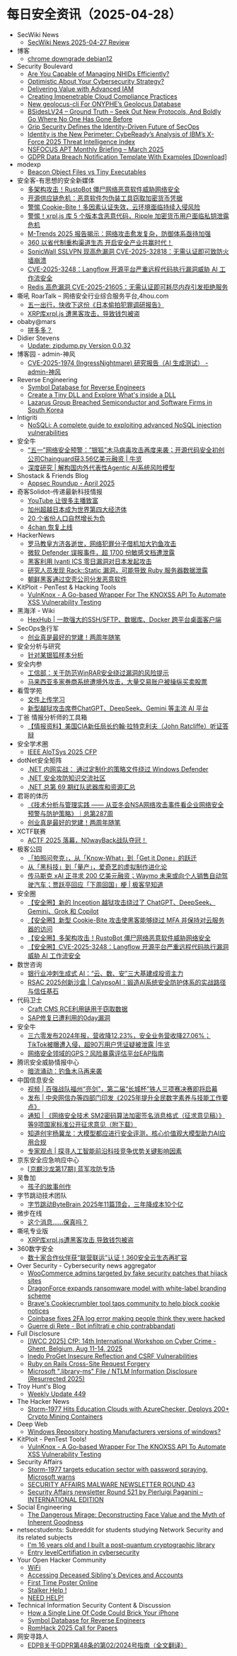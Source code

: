 # 每日安全资讯（2025-04-28）

- SecWiki News
  - [SecWiki News 2025-04-27 Review](http://www.sec-wiki.com/?2025-04-27)
- 博客
  - [chrome downgrade debian12](https://dyrnq.com/chrome-downgrade-debian12/)
- Security Boulevard
  - [Are You Capable of Managing NHIDs Efficiently?](https://securityboulevard.com/2025/04/are-you-capable-of-managing-nhids-efficiently/?utm_source=rss&utm_medium=rss&utm_campaign=are-you-capable-of-managing-nhids-efficiently)
  - [Optimistic About Your Cybersecurity Strategy?](https://securityboulevard.com/2025/04/optimistic-about-your-cybersecurity-strategy/?utm_source=rss&utm_medium=rss&utm_campaign=optimistic-about-your-cybersecurity-strategy)
  - [Delivering Value with Advanced IAM](https://securityboulevard.com/2025/04/delivering-value-with-advanced-iam/?utm_source=rss&utm_medium=rss&utm_campaign=delivering-value-with-advanced-iam)
  - [Creating Impenetrable Cloud Compliance Practices](https://securityboulevard.com/2025/04/creating-impenetrable-cloud-compliance-practices/?utm_source=rss&utm_medium=rss&utm_campaign=creating-impenetrable-cloud-compliance-practices)
  - [New geolocus-cli For ONYPHE’s Geolocus Database](https://securityboulevard.com/2025/04/new-geolocus-cli-for-onyphes-geolocus-database/?utm_source=rss&utm_medium=rss&utm_campaign=new-geolocus-cli-for-onyphes-geolocus-database)
  - [BSidesLV24 – Ground Truth – Seek Out New Protocols, And Boldly Go Where No One Has Gone Before](https://securityboulevard.com/2025/04/bsideslv24-ground-truth-seek-out-new-protocols-and-boldly-go-where-no-one-has-gone-before/?utm_source=rss&utm_medium=rss&utm_campaign=bsideslv24-ground-truth-seek-out-new-protocols-and-boldly-go-where-no-one-has-gone-before)
  - [Grip Security Defines the Identity-Driven Future of SecOps](https://securityboulevard.com/2025/04/grip-security-defines-the-identity-driven-future-of-secops/?utm_source=rss&utm_medium=rss&utm_campaign=grip-security-defines-the-identity-driven-future-of-secops)
  - [Identity is the New Perimeter: CybeReady’s Analysis of IBM’s X-Force 2025 Threat Intelligence Index](https://securityboulevard.com/2025/04/identity-is-the-new-perimeter-cybereadys-analysis-of-ibms-x-force-2025-threat-intelligence-index/?utm_source=rss&utm_medium=rss&utm_campaign=identity-is-the-new-perimeter-cybereadys-analysis-of-ibms-x-force-2025-threat-intelligence-index)
  - [NSFOCUS APT Monthly Briefing – March 2025](https://securityboulevard.com/2025/04/nsfocus-apt-monthly-briefing-march-2025/?utm_source=rss&utm_medium=rss&utm_campaign=nsfocus-apt-monthly-briefing-march-2025)
  - [GDPR Data Breach Notification Template With Examples [Download]](https://securityboulevard.com/2025/04/gdpr-data-breach-notification-template-with-examples-download/?utm_source=rss&utm_medium=rss&utm_campaign=gdpr-data-breach-notification-template-with-examples-download)
- modexp
  - [Beacon Object Files vs Tiny Executables](https://modexp.wordpress.com/2025/04/27/beacon-object-files-vs-tiny-executables/)
- 安全客-有思想的安全新媒体
  - [多架构攻击！RustoBot 僵尸网络恶意软件威胁网络安全](https://www.anquanke.com/post/id/306930)
  - [开源供应链危机：恶意软件包伪装工具窃取加密货币凭据](https://www.anquanke.com/post/id/306928)
  - [警惕 Cookie-Bite！多因素认证失效，云环境面临持续入侵风险](https://www.anquanke.com/post/id/306926)
  - [警惕！xrpl.js 库 5 个版本含恶意代码，Ripple 加密货币用户面临私钥泄露危机](https://www.anquanke.com/post/id/306923)
  - [M-Trends 2025 报告揭示：网络攻击愈发复杂，防御体系亟待加强](https://www.anquanke.com/post/id/306921)
  - [360 以省代制重构渠道生态 开启安全产业共赢时代！](https://www.anquanke.com/post/id/306914)
  - [SonicWall SSLVPN 现高危漏洞 CVE-2025-32818：无需认证即可致防火墙崩溃](https://www.anquanke.com/post/id/306910)
  - [CVE-2025-3248：Langflow 开源平台严重远程代码执行漏洞威胁 AI 工作流安全](https://www.anquanke.com/post/id/306905)
  - [Redis 高危漏洞 CVE-2025-21605：无需认证即可耗尽内存引发拒绝服务](https://www.anquanke.com/post/id/306901)
- 嘶吼 RoarTalk – 网络安全行业综合服务平台,4hou.com
  - [五一出行，快收下这份《日本偷拍犯罪调研报告》](https://www.4hou.com/posts/EymY)
  - [XRP库xrpl.js 遭黑客攻击，导致钱包被盗](https://www.4hou.com/posts/mkg9)
- obaby@mars
  - [拼多多？](https://h4ck.org.cn/2025/04/20289)
- Didier Stevens
  - [Update: zipdump.py Version 0.0.32](https://blog.didierstevens.com/2025/04/27/updte-zipdump-py-version-0-0-32/)
- 博客园 - admin-神风
  - [CVE-2025-1974 (IngressNightmare) 研究报告（AI 生成测试） - admin-神风](https://www.cnblogs.com/wh4am1/p/18850821)
- Reverse Engineering
  - [Symbol Database for Reverse Engineers](https://www.reddit.com/r/ReverseEngineering/comments/1k9dmq1/symbol_database_for_reverse_engineers/)
  - [Create a Tiny DLL and Explore What's inside a DLL](https://www.reddit.com/r/ReverseEngineering/comments/1k95dv5/create_a_tiny_dll_and_explore_whats_inside_a_dll/)
  - [Lazarus Group Breached Semiconductor and Software Firms in South Korea](https://www.reddit.com/r/ReverseEngineering/comments/1k8s7me/lazarus_group_breached_semiconductor_and_software/)
- Intigriti
  - [NoSQLi: A complete guide to exploiting advanced NoSQL injection vulnerabilities](https://www.intigriti.com/researchers/blog/hacking-tools/exploiting-nosql-injection-nosqli-vulnerabilities)
- 安全牛
  - [“五一”网络安全预警：”银狐”木马病毒攻击再度来袭；开源代码安全初创公司Chainguard获3.56亿美元融资 | 牛览](https://www.aqniu.com/homenews/108998.html)
  - [深度研究 | 解构国内外代表性Agentic AI系统风险模型](https://www.aqniu.com/homenews/108995.html)
- Shostack & Friends Blog
  - [Appsec Roundup - April 2025](https://shostack.org/blog/appsec-roundup-april/)
- 奇客Solidot–传递最新科技情报
  - [YouTube 让很多主播致富](https://www.solidot.org/story?sid=81162)
  - [加州超越日本成为世界第四大经济体](https://www.solidot.org/story?sid=81161)
  - [20 个省份人口自然增长为负](https://www.solidot.org/story?sid=81160)
  - [4chan 恢复上线](https://www.solidot.org/story?sid=81159)
- HackerNews
  - [罗马教皇方济各逝世，网络犯罪分子借机加大钓鱼攻击](https://hackernews.cc/archives/58531)
  - [微软 Defender 误报事件，超 1700 份敏感文档遭泄露](https://hackernews.cc/archives/58529)
  - [黑客利用 Ivanti ICS 零日漏洞对日本发起攻击](https://hackernews.cc/archives/58527)
  - [研究人员发现 Rack::Static 漏洞，可能导致 Ruby 服务器数据泄露](https://hackernews.cc/archives/58525)
  - [朝鲜黑客通过空壳公司分发恶意软件​](https://hackernews.cc/archives/58521)
- KitPloit - PenTest &amp; Hacking Tools
  - [VulnKnox - A Go-based Wrapper For The KNOXSS API To Automate XSS Vulnerability Testing](http://www.kitploit.com/2025/04/vulnknox-go-based-wrapper-for-knoxss.html)
- 黑海洋 - Wiki
  - [HexHub | 一款强大的SSH/SFTP、数据库、Docker 跨平台桌面客户端](https://blog.upx8.com/4779)
- SecOps急行军
  - [创业真是最好的党建！两周年随笔](https://mp.weixin.qq.com/s?__biz=MjM5Mjc5MDQ3NA==&mid=2652056349&idx=1&sn=df7c7c094540a17e3a6421345628c000&subscene=0)
- 安全分析与研究
  - [针对某银狐样本分析](https://mp.weixin.qq.com/s?__biz=MzA4ODEyODA3MQ==&mid=2247491730&idx=1&sn=2af247dcee27513e726490539c4a6bac&subscene=0)
- 安全内参
  - [工信部：关于防范WinRAR安全绕过漏洞的风险提示](https://mp.weixin.qq.com/s?__biz=MzI4NDY2MDMwMw==&mid=2247514261&idx=2&sn=f0875aa740f8b02e3cafb8f0d80e80d3&subscene=0)
  - [马来西亚多家券商系统遭境外攻击，大量交易账户被操纵买卖股票](https://mp.weixin.qq.com/s?__biz=MzI4NDY2MDMwMw==&mid=2247514261&idx=1&sn=992448eef2e540968585332600d2ee26&subscene=0)
- 看雪学苑
  - [文件上传学习](https://mp.weixin.qq.com/s?__biz=MjM5NTc2MDYxMw==&mid=2458593109&idx=1&sn=05519dc230a6c720ac474e50c557c748&subscene=0)
  - [新型越狱攻击席卷ChatGPT、DeepSeek、Gemini 等主流 AI 平台](https://mp.weixin.qq.com/s?__biz=MjM5NTc2MDYxMw==&mid=2458593109&idx=2&sn=0b6b44f3effb3df5374c57d9e77dbee2&subscene=0)
- 丁爸 情报分析师的工具箱
  - [【情报资料】美国CIA新任局长约翰·拉特克利夫（John Ratcliffe）听证答辩](https://mp.weixin.qq.com/s?__biz=MzI2MTE0NTE3Mw==&mid=2651149821&idx=1&sn=f980557adc4b46e7035a52533eacd341&subscene=0)
- 安全学术圈
  - [IEEE AloTSys 2025 CFP](https://mp.weixin.qq.com/s?__biz=MzU5MTM5MTQ2MA==&mid=2247492070&idx=1&sn=cbd5a03bbaa51586df564ca829cef6c7&subscene=0)
- dotNet安全矩阵
  - [.NET 内网实战： 通过定制化的策略文件绕过 Windows Defender](https://mp.weixin.qq.com/s?__biz=MzUyOTc3NTQ5MA==&mid=2247499546&idx=1&sn=76856bc324504c9bfdab66e5053d9645&subscene=0)
  - [.NET 安全攻防知识交流社区](https://mp.weixin.qq.com/s?__biz=MzUyOTc3NTQ5MA==&mid=2247499546&idx=2&sn=56d1804e11ca072873d4966f9f052983&subscene=0)
  - [.NET 总第 69 期红队武器库和资源汇总](https://mp.weixin.qq.com/s?__biz=MzUyOTc3NTQ5MA==&mid=2247499546&idx=3&sn=f10c5fa0fc139c07c5adebf8d7f30b5c&subscene=0)
- 君哥的体历
  - [《技术分析与管理实践 —— 从亚冬会NSA网络攻击事件看企业网络安全预警与防护策略》｜总第287周](https://mp.weixin.qq.com/s?__biz=MzI2MjQ1NTA4MA==&mid=2247492041&idx=1&sn=da3ab86325d048d5719b19dd265a46a4&subscene=0)
  - [创业真是最好的党建！两周年随笔](https://mp.weixin.qq.com/s?__biz=MzI2MjQ1NTA4MA==&mid=2247492037&idx=1&sn=aa712be25ee295981b9cf4add13fec62&subscene=0)
- XCTF联赛
  - [ACTF 2025 落幕，N0wayBack战队夺冠！](https://mp.weixin.qq.com/s?__biz=MjM5NDU3MjExNw==&mid=2247515564&idx=1&sn=93321dba2468857e1b14d7f57ae2226b&subscene=0)
- 极客公园
  - [「拍照问夸克」，从「Know-What」到「Get it Done」的跃迁](https://mp.weixin.qq.com/s?__biz=MTMwNDMwODQ0MQ==&mid=2653078337&idx=1&sn=c2658127e42bcd90bc7f97fa16f4c11d&subscene=0)
  - [从「黑科技」到「量产」，爱奇艺的虚拟制作进化论](https://mp.weixin.qq.com/s?__biz=MTMwNDMwODQ0MQ==&mid=2653078337&idx=2&sn=8737ae142f3e8fee8185e4bbe79e45bd&subscene=0)
  - [传马斯克 xAI 正寻求 200 亿美元融资；Waymo 未来或向个人销售自动驾驶汽车；贾跃亭回应「下周回国」梗 | 极客早知道](https://mp.weixin.qq.com/s?__biz=MTMwNDMwODQ0MQ==&mid=2653078311&idx=1&sn=dbb2b0a0700967a59b0f84b596b23c8c&subscene=0)
- 安全圈
  - [【安全圈】新的 Inception 越狱攻击绕过了 ChatGPT、DeepSeek、Gemini、Grok 和 Copilot](https://mp.weixin.qq.com/s?__biz=MzIzMzE4NDU1OQ==&mid=2652069303&idx=1&sn=2bf2a027c88384f327423203ee880d4f&subscene=0)
  - [【安全圈】新型 Cookie-Bite 攻击使黑客能够绕过 MFA 并保持对云服务器的访问](https://mp.weixin.qq.com/s?__biz=MzIzMzE4NDU1OQ==&mid=2652069303&idx=2&sn=3a3ca28368a080404b2c8d5a70ac3042&subscene=0)
  - [【安全圈】多架构攻击！RustoBot 僵尸网络恶意软件威胁网络安全](https://mp.weixin.qq.com/s?__biz=MzIzMzE4NDU1OQ==&mid=2652069303&idx=3&sn=235f1828335283b5e63349478587572e&subscene=0)
  - [【安全圈】CVE-2025-3248：Langflow 开源平台严重远程代码执行漏洞威胁 AI 工作流安全](https://mp.weixin.qq.com/s?__biz=MzIzMzE4NDU1OQ==&mid=2652069303&idx=4&sn=2be93ee795a859778f6b32285101b8fc&subscene=0)
- 数世咨询
  - [银行业冲刺生成式 AI：“云、数、安”三大基建成投资主力](https://mp.weixin.qq.com/s?__biz=MzkxNzA3MTgyNg==&mid=2247538615&idx=1&sn=e9f139e10ef379f853ee5ff1453e94af&subscene=0)
  - [RSAC 2025创新沙盒 | CalypsoAI：锻造AI系统安全防护体系的实战路径与信任基石](https://mp.weixin.qq.com/s?__biz=MzkxNzA3MTgyNg==&mid=2247538615&idx=2&sn=a8f37ffc664fbd4cc4a14327c114fa5b&subscene=0)
- 代码卫士
  - [Craft CMS RCE利用链用于窃取数据](https://mp.weixin.qq.com/s?__biz=MzI2NTg4OTc5Nw==&mid=2247522866&idx=1&sn=f8c7ca3a1ba46ce90b3df18909d4b5b4&subscene=0)
  - [SAP修复已遭利用的0day漏洞](https://mp.weixin.qq.com/s?__biz=MzI2NTg4OTc5Nw==&mid=2247522866&idx=2&sn=5e8614c50bbde8621342a1caffc25b99&subscene=0)
- 安全牛
  - [三六零发布2024年报，营收降12.23%，安全业务营收降27.06%；TikTok被曝遭入侵，超90万用户凭证疑被泄露 |牛览](https://mp.weixin.qq.com/s?__biz=MjM5Njc3NjM4MA==&mid=2651136434&idx=1&sn=bc9535b81bbc203698c6bb42a6f2deba&subscene=0)
  - [网络安全领域的GPS？风险暴露评估平台EAP指南](https://mp.weixin.qq.com/s?__biz=MjM5Njc3NjM4MA==&mid=2651136434&idx=2&sn=af14cc5e3f8f9e9c48a7af9baf5851df&subscene=0)
- 腾讯安全威胁情报中心
  - [暗流涌动：钓鱼木马再来袭](https://mp.weixin.qq.com/s?__biz=MzI5ODk3OTM1Ng==&mid=2247510281&idx=1&sn=6c73d4eb6460f6d7fbca307897b245e1&subscene=0)
- 中国信息安全
  - [视频 | 百强战队福州“亮剑”，第二届“长城杯”铁人三项赛决赛即将启幕](https://mp.weixin.qq.com/s?__biz=MzA5MzE5MDAzOA==&mid=2664241518&idx=1&sn=414b670a0f8142ceab2a39e013fac003&subscene=0)
  - [发布 | 中央网信办等四部门印发《2025年提升全民数字素养与技能工作要点》](https://mp.weixin.qq.com/s?__biz=MzA5MzE5MDAzOA==&mid=2664241518&idx=2&sn=c7110caa0c3568e9b18e9c85b7ffda2b&subscene=0)
  - [通知 | 《网络安全技术 SM2密码算法加密签名消息格式（征求意见稿）》等9项国家标准公开征求意见（附下载）](https://mp.weixin.qq.com/s?__biz=MzA5MzE5MDAzOA==&mid=2664241518&idx=3&sn=42d92cef0f17167b631cc0b67829fa23&subscene=0)
  - [知道创宇杨冀龙：大模型都应进行安全评测，核心价值观大模型助力AI应用合规](https://mp.weixin.qq.com/s?__biz=MzA5MzE5MDAzOA==&mid=2664241518&idx=4&sn=95bd10d1969b7e0420de5588bcee026a&subscene=0)
  - [专家观点 | 探寻人工智能前沿科技竞争优势关键影响因素](https://mp.weixin.qq.com/s?__biz=MzA5MzE5MDAzOA==&mid=2664241518&idx=5&sn=3754113edaf7b89df803693d578f7729&subscene=0)
- 京东安全应急响应中心
  - [⌈京麒沙龙第17期⌋ 蓝军攻防专场](https://mp.weixin.qq.com/s?__biz=MjM5OTk2MTMxOQ==&mid=2727844691&idx=1&sn=0719515620937356bd7debdd75d821b0&subscene=0)
- 吴鲁加
  - [孩子的故事创作](https://mp.weixin.qq.com/s?__biz=Mzg5NDY4ODM1MA==&mid=2247485322&idx=1&sn=ef7bd912e9da023d4af64add542eb89e&subscene=0)
- 字节跳动技术团队
  - [字节跳动ByteBrain 2025年11篇顶会，三年降成本10个亿](https://mp.weixin.qq.com/s?__biz=MzI1MzYzMjE0MQ==&mid=2247514334&idx=1&sn=253a7ff8707a5f6c02f0dcea06b65247&subscene=0)
- 微步在线
  - [这个消息......保真吗？](https://mp.weixin.qq.com/s?__biz=MzI5NjA0NjI5MQ==&mid=2650183672&idx=1&sn=a9d7991c73b9da8d445103af3160f403&subscene=0)
- 嘶吼专业版
  - [XRP库xrpl.js遭黑客攻击 导致钱包被盗](https://mp.weixin.qq.com/s?__biz=MzI0MDY1MDU4MQ==&mid=2247582151&idx=1&sn=7a4a066e703117cb6a07aef79b142422&subscene=0)
- 360数字安全
  - [数十家合作伙伴获“联营联运”认证！360安全云生态再扩容](https://mp.weixin.qq.com/s?__biz=MzA4MTg0MDQ4Nw==&mid=2247580407&idx=1&sn=bcac98a22cd1951fda544ddaeb65d431&subscene=0)
- Over Security - Cybersecurity news aggregator
  - [WooCommerce admins targeted by fake security patches that hijack sites](https://www.bleepingcomputer.com/news/security/woocommerce-admins-targeted-by-fake-security-patches-that-hijack-sites/)
  - [DragonForce expands ransomware model with white-label branding scheme](https://www.bleepingcomputer.com/news/security/dragonforce-expands-ransomware-model-with-white-label-branding-scheme/)
  - [Brave's Cookiecrumbler tool taps community to help block cookie notices](https://www.bleepingcomputer.com/news/security/braves-cookiecrumbler-tool-taps-community-to-help-block-cookie-notices/)
  - [Coinbase fixes 2FA log error making people think they were hacked](https://www.bleepingcomputer.com/news/security/coinbase-fixes-2fa-log-error-making-people-think-they-were-hacked/)
  - [Guerre di Rete - Bot infiltrati e chip contrabbandati](https://guerredirete.substack.com/p/guerre-di-rete-bot-infiltrati-e-chip)
- Full Disclosure
  - [[IWCC 2025] CfP: 14th International Workshop on Cyber Crime -	Ghent, Belgium, Aug 11-14, 2025](https://seclists.org/fulldisclosure/2025/Apr/31)
  - [Inedo ProGet Insecure Reflection and CSRF Vulnerabilities](https://seclists.org/fulldisclosure/2025/Apr/30)
  - [Ruby on Rails Cross-Site Request Forgery](https://seclists.org/fulldisclosure/2025/Apr/29)
  - [Microsoft ".library-ms" File / NTLM Information Disclosure (Resurrected 2025)](https://seclists.org/fulldisclosure/2025/Apr/28)
- Troy Hunt's Blog
  - [Weekly Update 449](https://www.troyhunt.com/weekly-update-449/)
- The Hacker News
  - [Storm-1977 Hits Education Clouds with AzureChecker, Deploys 200+ Crypto Mining Containers](https://thehackernews.com/2025/04/storm-1977-hits-education-clouds-with.html)
- Deep Web
  - [Windows Repository hosting Manufacturers versions of windows?](https://www.reddit.com/r/deepweb/comments/1k987jp/windows_repository_hosting_manufacturers_versions/)
- KitPloit - PenTest Tools!
  - [VulnKnox - A Go-based Wrapper For The KNOXSS API To Automate XSS Vulnerability Testing](http://www.kitploit.com/2025/04/vulnknox-go-based-wrapper-for-knoxss.html)
- Security Affairs
  - [Storm-1977 targets education sector with password spraying, Microsoft warns](https://securityaffairs.com/177067/hacking/storm-1977-targets-education-sector-with-password-spraying-microsoft-warns.html)
  - [SECURITY AFFAIRS MALWARE NEWSLETTER ROUND 43](https://securityaffairs.com/177060/malware/security-affairs-malware-newsletter-round-43.html)
  - [Security Affairs newsletter Round 521 by Pierluigi Paganini – INTERNATIONAL EDITION](https://securityaffairs.com/177050/breaking-news/security-affairs-newsletter-round-521-by-pierluigi-paganini-international-edition.html)
- Social Engineering
  - [The Dangerous Mirage: Deconstructing Face Value and the Myth of Inherent Goodness](https://www.reddit.com/r/SocialEngineering/comments/1k8uo63/the_dangerous_mirage_deconstructing_face_value/)
- netsecstudents: Subreddit for students studying Network Security and its related subjects
  - [I'm 16 years old and I built a post-quantum cryptographic library](https://www.reddit.com/r/netsecstudents/comments/1k993h9/im_16_years_old_and_i_built_a_postquantum/)
  - [Entry levelCertifiation in cybersecurity](https://www.reddit.com/r/netsecstudents/comments/1k9d7ly/entry_levelcertifiation_in_cybersecurity/)
- Your Open Hacker Community
  - [WiFi](https://www.reddit.com/r/HowToHack/comments/1k9fmd9/wifi/)
  - [Accessing Deceased Sibling's Devices and Accounts](https://www.reddit.com/r/HowToHack/comments/1k9d3sr/accessing_deceased_siblings_devices_and_accounts/)
  - [First Time Poster Online](https://www.reddit.com/r/HowToHack/comments/1k8ybl2/first_time_poster_online/)
  - [Stalker Help !](https://www.reddit.com/r/HowToHack/comments/1k94z91/stalker_help/)
  - [NEED HELP!](https://www.reddit.com/r/HowToHack/comments/1k8tg6u/need_help/)
- Technical Information Security Content & Discussion
  - [How a Single Line Of Code Could Brick Your iPhone](https://www.reddit.com/r/netsec/comments/1k9hxj1/how_a_single_line_of_code_could_brick_your_iphone/)
  - [Symbol Database for Reverse Engineers](https://www.reddit.com/r/netsec/comments/1k9bdh2/symbol_database_for_reverse_engineers/)
  - [RomHack 2025 Call for Papers](https://www.reddit.com/r/netsec/comments/1k8xj1s/romhack_2025_call_for_papers/)
- 网安寻路人
  - [EDPB关于GDPR第48条的第02/2024号指南（全文翻译）](https://mp.weixin.qq.com/s?__biz=MzIxODM0NDU4MQ==&mid=2247507160&idx=1&sn=2a97059fd051861f0bd3e1fe65cf3267&subscene=0)
